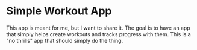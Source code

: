 # Simple Workout App

This app is meant for me, but I want to share it. The goal is to have an app that simply helps create workouts and tracks progress with them. This is a "no thrills" app that should simply do the thing. 
